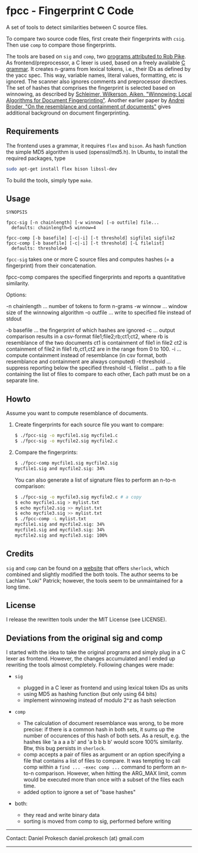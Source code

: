 
fpcc - Fingerprint C Code
=========================

A set of tools to detect similarities between C source files.

To compare two source code files, first create their fingerprints with `csig`.
Then use `comp` to compare those fingerprints.

The tools are based on `sig` and `comp`, two [programs attributed to Rob
Pike][1].
As frontend/preprocessor, a C lexer is used, based on a freely available
[C grammar][2].  It creates n-grams from lexical tokens, i.e., their IDs as
defined by the yacc spec. This way, variable names, literal values, formatting,
etc is ignored. The scanner also ignores comments and preprocessor directives.
The set of hashes that comprises the fingerprint is selected based on
winnowing, as described by [Schleimer, Wilkerson, Aiken, "Winnowing: Local
Algorithms for Document Fingerprinting"][3].
Another earlier paper by [Andrei Broder, "On the resemblance and containment
of documents"][4] gives additional background on
document fingerprinting.


Requirements
------------

The frontend uses a grammar, it requires `flex` and `bison`.
As hash function the simple MD5 algorithm is used (openssl/md5.h).
In Ubuntu, to install the required packages, type
```bash
sudo apt-get install flex bison libssl-dev
```
To build the tools, simply type `make`.


Usage
-----

  ```
  SYNOPSIS

  fpcc-sig [-n chainlength] [-w winnow] [-o outfile] file...
    defaults: chainlength=5 winnow=4

  fpcc-comp [-b basefile] [-c|-i] [-t threshold] sigfile1 sigfile2
  fpcc-comp [-b basefile] [-c|-i] [-t threshold] [-L filelist]
    defaults: threshold=0
  ```

`fpcc-sig` takes one or more C source files and computes hashes
(= a fingerprint) from their concatenation.

fpcc-comp compares the specified fingerprints and reports a quantitative
similarity.

Options:

-n chainlength ... number of tokens to form n-grams
-w winnow ... window size of the winnowing algorithm
-o outfile ... write to specified file instead of stdout

-b basefile ... the fingerprint of which hashes are ignored
-c ... output comparison results in a csv-format file1;file2;rb;ct1;ct2, where
       rb is resemblance of the two documents
       ct1 is containment of file1 in file2
       ct2 is containment of file2 in file1
       rb,ct1,ct2 are in the range from 0 to 100.
-i ... compute containment instead of resemblance
       (in csv format, both resemblance and containment are always computed)
-t threshold ... suppress reporting below the specified threshold
-L filelist ... path to a file containing the list of files to compare to
                each other, Each path must be on a separate line.

Howto
-----

Assume you want to compute resemblance of documents.

1. Create fingerprints for each source file you want to compare:
   ```bash
   $ ./fpcc-sig -o mycfile1.sig mycfile1.c
   $ ./fpcc-sig -o mycfile2.sig mycfile2.c
   ```
2. Compare the fingerprints:
   ```bash
   $ ./fpcc-comp mycfile1.sig mycfile2.sig
   mycfile1.sig and mycfile2.sig: 34%
   ```
   You can also generate a list of signature files to perform an n-to-n
   comparison:
   ```bash
   $ ./fpcc-sig -o mycfile3.sig mycfile2.c # a copy
   $ echo mycfile1.sig > mylist.txt
   $ echo mycfile2.sig >> mylist.txt
   $ echo mycfile3.sig >> mylist.txt
   $ ./fpcc-comp -L mylist.txt
   mycfile1.sig and mycfile2.sig: 34%
   mycfile1.sig and mycfile3.sig: 34%
   mycfile2.sig and mycfile3.sig: 100%
   ```


Credits
-------

`sig` and `comp` can be found on a [website][1] that offers `sherlock`,
which combined and slightly modified the both tools.
The author seems to be Lachlan "Loki" Patrick; however, the tools seem to be
unmaintained for a long time.


License
-------

I release the rewritten tools under the MIT License (see LICENSE).


Deviations from the original sig and comp
-----------------------------------------

I started with the idea to take the original programs and simply plug in
a C lexer as frontend. However, the changes accumulated and I ended up
rewriting the tools almost completely.
Following changes were made:

* `sig`
  - plugged in a C lexer as frontend and using lexical token IDs as units
  - using MD5 as hashing function (but only using 64 bits)
  - implement winnowing instead of modulo 2^z as hash selection

* `comp`
  - The calculation of document resemblance was wrong, to be more precise: if
    there is a common hash in both sets, it sums up the number of occurences of
    this hash of both sets.  As a result, e.g. the hashes like 'a a a a b' and
    'a b b b b' would score 100% similarity. Btw, this bug persists in
    `sherlock`.
  - comp accepts a pair of files as argument or an option specifying a file
    that contains a list of files to compare. It was tempting to call comp
    within a `find ... -exec comp ...` command to perform an n-to-n comparison.
    However, when hitting the ARG_MAX limit, comm would be executed more than
    once with a subset of the files each time.
  - added option to ignore a set of "base hashes"

* both:
  - they read and write binary data
  - sorting is moved from comp to sig, performed before writing

---

Contact: Daniel Prokesch
  daniel.prokesch (at) gmail.com

---

[1]: http://www.cs.usyd.edu.au/~scilect/sherlock/
[2]: http://www.quut.com/c/ANSI-C-grammar-l-2011.html
[3]: https://theory.stanford.edu/~aiken/publications/papers/sigmod03.pdf
[4]: https://pdfs.semanticscholar.org/b2ec/74c72d99b755325dc470dec2949d69cd4d57.pdf
